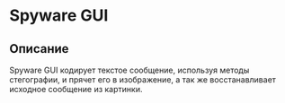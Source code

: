# Spyware GUI

## Описание

Spyware GUI кодирует текстое сообщение, используя методы стегографии, и прячет его в изображение, а так же восстанавливает исходное сообщение из картинки.
